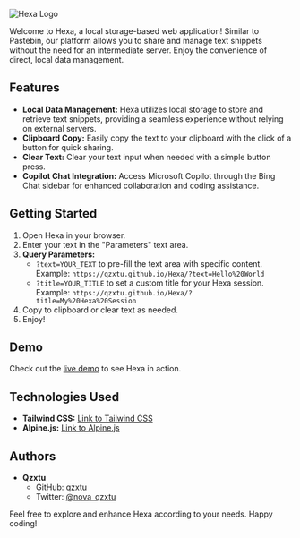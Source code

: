 ![Hexa Logo](https://github.com/qzxtu/Hexa/assets/69091361/3f61e2b4-bd7e-43e3-8a63-1591c300647e)

Welcome to Hexa, a local storage-based web application! Similar to Pastebin, our platform allows you to share and manage text snippets without the need for an intermediate server. Enjoy the convenience of direct, local data management.

## Features

- **Local Data Management:** Hexa utilizes local storage to store and retrieve text snippets, providing a seamless experience without relying on external servers.
- **Clipboard Copy:** Easily copy the text to your clipboard with the click of a button for quick sharing.
- **Clear Text:** Clear your text input when needed with a simple button press.
- **Copilot Chat Integration:** Access Microsoft Copilot through the Bing Chat sidebar for enhanced collaboration and coding assistance.

## Getting Started

1. Open Hexa in your browser.
2. Enter your text in the "Parameters" text area.
3. **Query Parameters:**
   - `?text=YOUR_TEXT` to pre-fill the text area with specific content.
     Example: `https://qzxtu.github.io/Hexa/?text=Hello%20World`
   - `?title=YOUR_TITLE` to set a custom title for your Hexa session.
     Example: `https://qzxtu.github.io/Hexa/?title=My%20Hexa%20Session`
4. Copy to clipboard or clear text as needed.
5. Enjoy!

## Demo

Check out the [live demo](https://qzxtu.github.io/Hexa/?title=MyJavaScript&text=public%20class%20HelloWorld%20%7B%0A%20%20%20%20public%20static%20void%20main(String%5B%5D%20args)%20%7B%0A%20%20%20%20%20%20%20%20System.out.println(%22Hello,%20World!%22)%3B%0A%20%20%20%20%7D%0A%7D) to see Hexa in action.

## Technologies Used

- **Tailwind CSS:** [Link to Tailwind CSS](https://cdn.jsdelivr.net/npm/tailwindcss@2.2.19/dist/tailwind.min.css)
- **Alpine.js:** [Link to Alpine.js](https://cdn.jsdelivr.net/npm/alpinejs@2.8.2/dist/alpine.min.js)

## Authors

- **Qzxtu**
  - GitHub: [qzxtu](https://github.com/your-username)
  - Twitter: [@nova_qzxtu](https://twitter.com/nova_qzxtu)
    
Feel free to explore and enhance Hexa according to your needs. Happy coding!
